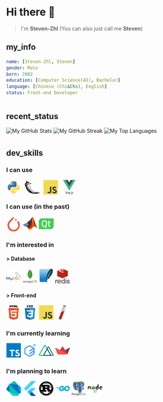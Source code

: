 <h1>Hi there 👋</h1>

<blockquote>I'm <b>Steven-Zhl</b> (You can also just call me <b>Steven</b>)</blockquote>

<h2>my_info</h2>

```yaml
name: [Steven-Zhl, Steven]
gender: Male
born: 2002
education: [Computer Science(AI), Bachelor]
language: [Chinese (Chi&Chs), English]
status: Front-end Developer
```

<div class="container" style="display: flex; flex-direction: row; flex-wrap: wrap; gap: 10px;">
    <div style="flex: 1 1 20%; min-width: 400px;">
        <h2>recent_status</h2>
        <img alt="My GitHub Stats"
            src="https://github-readme-stats.vercel.app/api?username=Steven-Zhl&theme=blueberry&show_icons=true&hide_border=true&count_private=true"
            width="100%" />
        <img alt="My GitHub Streak"
            src="https://github-readme-streak-stats.herokuapp.com/?user=Steven-Zhl&theme=blueberry&hide_border=true"
            width="100%" />
        <img alt="My Top Languages"
            src="https://github-readme-stats.vercel.app/api/top-langs/?username=Steven-Zhl&theme=blueberry&show_icons=true&hide_border=true&layout=compact"
            width="100%" />
    </div>
    <div style="flex: 1 1 60%; min-width: 400px;">
        <h2>dev_skills</h2>
        <h3>I can use</h3>
        <div style="display: flex; flex-direction: row; gap: 10px;">
            <img style="width: 40px; height: 40px; object-fit: contain;" src="./icons/python.svg" alt="Python" />
            <img style="width: 40px; height: 40px; object-fit: contain;" src="./icons/flask.svg" alt="Flask" />
            <img style="width: 40px; height: 40px; object-fit: contain;" src="./icons/javascript.svg"
                alt="JavaScript" />
            <img style="width: 40px; height: 40px; object-fit: contain;" src="./icons/vuejs.svg" alt="Vue.js" />
        </div>
        <h3>I can use (in the past)</h3>
        <div>
            <img style="width: 40px; height: 40px; object-fit: contain;" src="./icons/pytorch.svg" alt="PyTorch" />
            <img style="width: 40px; height: 40px; object-fit: contain;" src="./icons/matlab.png" alt="Matlab" />
            <img style="width: 40px; height: 40px; object-fit: contain;" src="./icons/qt.svg" alt="PyQt" />
        </div>
        <h3>I'm interested in</h3>
        <h4>> Database</h4>
        <div>
            <img style="width: 40px; height: 40px; object-fit: contain;" src="./icons/mysql.svg" alt="MySQL" />
            <img style="width: 40px; height: 40px; object-fit: contain;" src="./icons/mongodb.svg" alt="MongoDB" />
            <img style="width: 40px; height: 40px; object-fit: contain;" src="./icons/sqlite.svg" alt="SQLite" />
            <img style="width: 40px; height: 40px; object-fit: contain;" src="./icons/redis.svg" alt="Redis" />
        </div>
        <h4>> Front-end</h4>
        <div>
            <img style="width: 40px; height: 40px; object-fit: contain;" src="./icons/html5.svg" alt="HTML5" />
            <img style="width: 40px; height: 40px; object-fit: contain;" src="./icons/css3.svg" alt="CSS3" />
            <img style="width: 40px; height: 40px; object-fit: contain;" src="./icons/javascript.svg"
                alt="JavaScript" />
            <img style="width: 40px; height: 40px; object-fit: contain;" src="./icons/jekyll.svg" alt="Jekyll" />
        </div>
        <h3>I'm currently learning</h3>
        <div>
            <img style="width: 40px; height: 40px; object-fit: contain;" src="./icons/typescript.svg"
                alt="TypeScript" />
            <img style="width: 40px; height: 40px; object-fit: contain;" src="./icons/element-plus.svg"
                alt="Element Plus" />
            <img style="width: 40px; height: 40px; object-fit: contain;" src="./icons/nuxtjs.svg" alt="Nuxt.js" />
            <img style="width: 40px; height: 40px; object-fit: contain;" src="./icons/streamlit.svg" alt="Streamlit" />
        </div>
        <h3>I'm planning to learn</h3>
        <div>
            <img style="width: 40px; height: 40px; object-fit: contain;" src="./icons/dart.svg" alt="Dart" />
            <img style="width: 40px; height: 40px; object-fit: contain;" src="./icons/flutter.svg" alt="Flutter" />
            <img style="width: 40px; height: 40px; object-fit: contain;" src="./icons/rust.svg" alt="Rust" />
            <img style="width: 40px; height: 40px; object-fit: contain;" src="./icons/go.svg" alt="Golang" />
            <img style="width: 40px; height: 40px; object-fit: contain;" src="./icons/postgresql.svg"
                alt="PostgreSQL" />
            <img style="width: 40px; height: 40px; object-fit: contain;" src="./icons/nodejs.svg" alt="Node.JS" />
        </div>
    </div>
</div>
